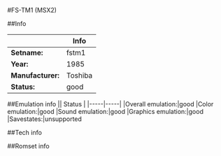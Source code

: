 #FS-TM1 (MSX2)

##Info

||Info|
|-----|-----|
|**Setname:**|fstm1
|**Year:**|1985
|**Manufacturer:**|Toshiba
|**Status:**|good

##Emulation info
|| Status |
|-----|-----|
|Overall emulation:|good
|Color emulation:|good
|Sound emulation:|good
|Graphics emulation:|good
|Savestates:|unsupported

##Tech info

##Romset info

<!--- START OF EDITED COMMENT DO NOT TOUCH TEXT ABOVE-->
